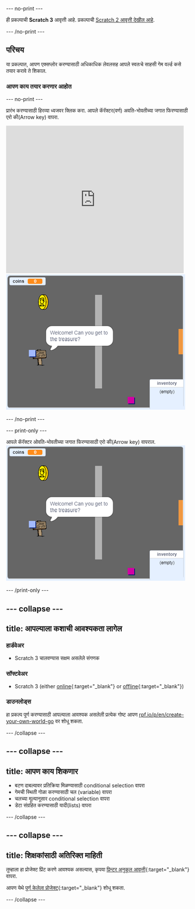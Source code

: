 \--- no-print \---

ही प्रकल्पाची **Scratch 3** आवृत्ती आहे. प्रकल्पाची [Scratch 2 आवृत्ती देखील आहे](https://projects.raspberrypi.org/en/projects/create-your-own-world-scratch2).

\--- /no-print \---

## परिचय

या प्रकल्पात, आपण एक्सप्लोर करण्यासाठी अधिकाधिक लेवलसह आपले स्वतःचे साहसी गेम वर्ल्ड कसे तयार करावे ते शिकाल.

### आपण काय तयार करणार आहोत

\--- no-print \---

प्रारंभ करण्यासाठी हिरव्या ध्वजवर क्लिक करा. आपले कॅरॅक्टर(वर्ण) अवति-भोवतीच्या जगात फिरण्यासाठी एरो की(Arrow key) वापरा.

<div class="scratch-preview">
  <iframe allowtransparency="true" width="485" height="402" src="https://scratch.mit.edu/projects/embed/258757783/?autostart=false" frameborder="0" scrolling="no"></iframe>
  <img src="images/showcase.png">
</div>

\--- /no-print \---

\--- print-only \---

आपले कॅरॅक्टर ओवति-भोवतीच्या जगात फिरण्यासाठी एरो की(Arrow key) वापराल. ![showcase.png](images/showcase.png)

\--- /print-only \---

## \--- collapse \---

## title: आपल्याला कशाची आवश्यकता लागेल

### हार्डवेअर

- Scratch 3 चालवण्यास सक्षम असलेले संगणक

### सॉफ्टवेअर

- Scratch 3 (either [online](https://rpf.io/scratchon){:target="_blank"} or [offline](https://rpf.io/scratchoff){:target="_blank"})

### डाउनलोड्स

हा प्रकल्प पूर्ण करण्यासाठी आपल्याला आवश्यक असलेली प्रत्येक गोष्ट आपण [rpf.io/p/en/create-your-own-world-go](https://rpf.io/p/en/create-your-own-world-go) वर शोधू शकता.

\--- /collapse \---

## \--- collapse \---

## title: आपण काय शिकणार

- बटण दाबल्यावर प्रतिक्रिया मिळण्यासाठी conditional selection वापरा
- गेमची स्थिती गोळा करण्यासाठी चल (variable) वापरा
- चलच्या मूल्यानूसार conditional selection वापरा
- डेटा संग्रहित करण्यासाठी यादी(lists) वापरा

\--- /collapse \---

## \--- collapse \---

## title: शिक्षकांसाठी अतिरिक्त माहिती

तुम्हाला हा प्रोजेक्ट प्रिंट करणे आवश्यक असल्यास, कृपया [प्रिन्टर अनुकूल आवृत्ती](https://projects.raspberrypi.org/en/projects/create-your-own-world/print){:target="_blank"} वापरा.

आपण येथे [पूर्ण केलेला प्रोजेक्ट](https://rpf.io/p/en/create-your-own-world-get){:target="_blank"} शोधू शकता.

\--- /collapse \---
